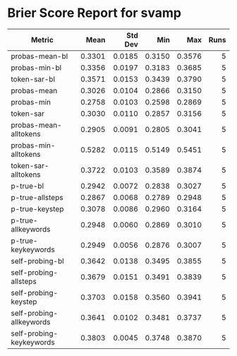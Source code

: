 # Brier Score Report for svamp

| Metric | Mean | Std Dev | Min | Max | Runs |
|--------|------:|--------:|----:|----:|-----:|
| probas-mean-bl | 0.3301 | 0.0185 | 0.3150 | 0.3576 | 5 |
| probas-min-bl | 0.3356 | 0.0197 | 0.3183 | 0.3685 | 5 |
| token-sar-bl | 0.3571 | 0.0153 | 0.3439 | 0.3790 | 5 |
| probas-mean | 0.3026 | 0.0104 | 0.2866 | 0.3150 | 5 |
| probas-min | 0.2758 | 0.0103 | 0.2598 | 0.2869 | 5 |
| token-sar | 0.3030 | 0.0110 | 0.2857 | 0.3156 | 5 |
| probas-mean-alltokens | 0.2905 | 0.0091 | 0.2805 | 0.3041 | 5 |
| probas-min-alltokens | 0.5282 | 0.0115 | 0.5149 | 0.5451 | 5 |
| token-sar-alltokens | 0.3722 | 0.0103 | 0.3589 | 0.3874 | 5 |
| p-true-bl | 0.2942 | 0.0072 | 0.2838 | 0.3027 | 5 |
| p-true-allsteps | 0.2867 | 0.0068 | 0.2789 | 0.2948 | 5 |
| p-true-keystep | 0.3078 | 0.0086 | 0.2960 | 0.3164 | 5 |
| p-true-allkeywords | 0.2948 | 0.0060 | 0.2869 | 0.3010 | 5 |
| p-true-keykeywords | 0.2949 | 0.0056 | 0.2876 | 0.3007 | 5 |
| self-probing-bl | 0.3642 | 0.0138 | 0.3495 | 0.3855 | 5 |
| self-probing-allsteps | 0.3679 | 0.0151 | 0.3491 | 0.3839 | 5 |
| self-probing-keystep | 0.3703 | 0.0158 | 0.3560 | 0.3941 | 5 |
| self-probing-allkeywords | 0.3641 | 0.0102 | 0.3481 | 0.3737 | 5 |
| self-probing-keykeywords | 0.3803 | 0.0045 | 0.3748 | 0.3870 | 5 |
